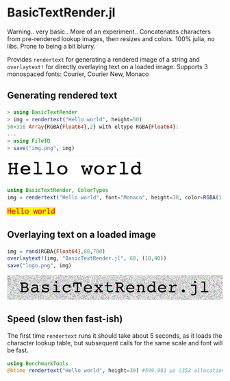 # BasicTextRender.jl

Warning.. very basic.. More of an experiment.. Concatenates characters from pre-rendered lookup images, then resizes and colors. 100% julia, no libs. Prone to being a bit blurry.

Provides `rendertext` for generating a rendered image of a string and
`overlaytext!` for directly overlaying text on a loaded image. Supports 3 monospaced
fonts: Courier, Courier New, Monaco

## Generating rendered text
```julia
> using BasicTextRender
> img = rendertext("Hello world", height=50)
50×316 Array{RGBA{Float64},2} with eltype RGBA{Float64}:
...
> using FileIO
> save("img.png", img)
```
![img](img.png)


```julia
using BasicTextRender, ColorTypes
img = rendertext("Hello world", font="Monaco", height=30, color=RGBA(1.0,0.0,0.0,1.0), backgroundColor=RGBA(1.0,1.0,0.0,1.0))
```
![img](img2.png)


## Overlaying text on a loaded image

```julia
img = rand(RGBA{Float64},80,700)
overlaytext!(img, "BasicTextRender.jl", 60, (10,40))
save("logo.png", img)
```
![logo](logo.png)

## Speed (slow then fast-ish)
The first time `rendertext` runs it should take about 5 seconds, as it loads the
character lookup table, but subsequent calls for the same scale and font will be fast.

```julia
using BenchmarkTools
@btime rendertext("Hello world", height=30) #599.991 μs (352 allocations: 2.28 MiB)
```
